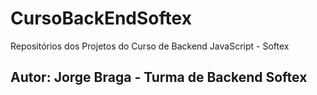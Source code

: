 # CursoBackEndSoftex
Repositórios dos Projetos do Curso de Backend JavaScript - Softex

## Autor: Jorge Braga - Turma de Backend Softex
